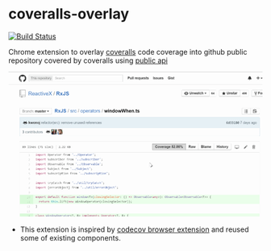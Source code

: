 # coveralls-overlay
[![Build Status](https://travis-ci.org/kwonoj/coveralls-overlay.svg?branch=master)](https://travis-ci.org/kwonoj/coveralls-overlay)

Chrome extension to overlay [coveralls](http://coveralls.io/) code coverage into github public repository covered by coveralls using [public api](https://coveralls.zendesk.com/hc/en-us/articles/201774865-API-Introduction)


![demo](screenshots/coveralls.gif)

* This extension is inspired by [codecov browser extension](https://github.com/codecov/browser-extension) and reused some of existing components.
